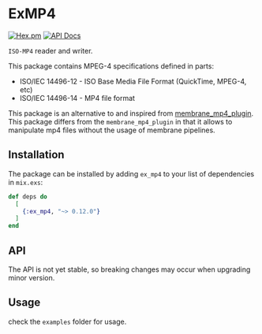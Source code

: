 # ExMP4

[![Hex.pm](https://img.shields.io/hexpm/v/ex_mp4.svg)](https://hex.pm/packages/ex_mp4)
[![API Docs](https://img.shields.io/badge/api-docs-yellow.svg?style=flat)](https://hexdocs.pm/ex_mp4)

`ISO-MP4` reader and writer.

This package contains MPEG-4 specifications defined in parts:
* ISO/IEC 14496-12 - ISO Base Media File Format (QuickTime, MPEG-4, etc)
* ISO/IEC 14496-14 - MP4 file format

This package is an alternative to and inspired from [membrane_mp4_plugin](https://github.com/membraneframework/membrane_mp4_plugin). This package differs from the `membrane_mp4_plugin` in that it allows to manipulate mp4 files without the usage of membrane pipelines.

## Installation

The package can be installed by adding `ex_mp4` to your list of dependencies in `mix.exs`:

```elixir
def deps do
  [
    {:ex_mp4, "~> 0.12.0"}
  ]
end
```

## API
The API is not yet stable, so breaking changes may occur when upgrading minor version.

## Usage

check the `examples` folder for usage. 